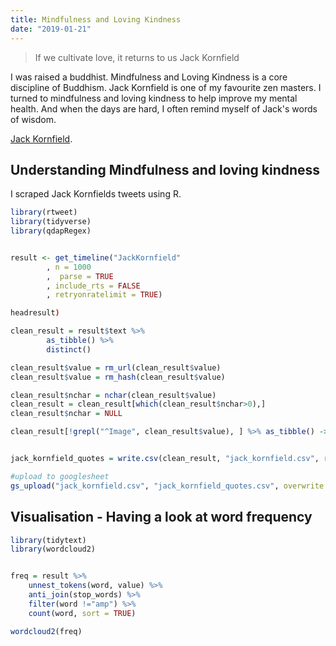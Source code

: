 ```yaml
---
title: Mindfulness and Loving Kindness
date: "2019-01-21"
---
```


> If we cultivate love, it returns to us
> Jack Kornfield

I was raised a buddhist. Mindfulness and Loving Kindness is a core discipline of Buddhism. 
Jack Kornfield is one of my favourite zen masters. I turned to mindfulness and loving kindness to help improve my mental health. And when the days are hard, I often remind myself of Jack's words of wisdom.

[Jack Kornfield](http://www.twitter.com/jackkornfield). 


## Understanding Mindfulness and loving kindness

I scraped Jack Kornfields tweets using R.

```r
library(rtweet)
library(tidyverse)
library(qdapRegex)


result <- get_timeline("JackKornfield"
        , n = 1000
        ,  parse = TRUE
        , include_rts = FALSE
        , retryonratelimit = TRUE) 

headresult)

clean_result = result$text %>% 
        as_tibble() %>% 
        distinct()

clean_result$value = rm_url(clean_result$value)
clean_result$value = rm_hash(clean_result$value)

clean_result$nchar = nchar(clean_result$value)
clean_result = clean_result[which(clean_result$nchar>0),]
clean_result$nchar = NULL

clean_result[!grepl("^Image", clean_result$value), ] %>% as_tibble() -> clean_result


jack_kornfield_quotes = write.csv(clean_result, "jack_kornfield.csv", row.names = F)

#upload to googlesheet
gs_upload("jack_kornfield.csv", "jack_kornfield_quotes.csv", overwrite = T)


```

## Visualisation - Having a look at word frequency

```r
library(tidytext)
library(wordcloud2)


freq = result %>% 
    unnest_tokens(word, value) %>% 
    anti_join(stop_words) %>% 
    filter(word !="amp") %>%
    count(word, sort = TRUE)  

wordcloud2(freq)
```

